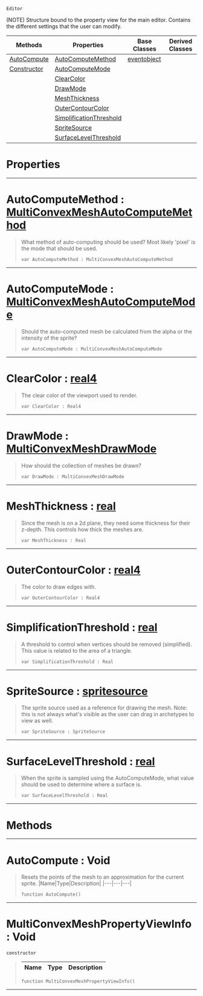  `Editor`

(NOTE) Structure bound to the property view for the main editor. Contains the different settings that the user can modify.

|Methods|Properties|Base Classes|Derived Classes|
|---|---|---|---|
|[ AutoCompute](https://github.com/PlasmaEngine/PlasmaDocs/tree/master/docs/C%2B%2B/code_reference/class_reference/multiconvexmeshpropertyviewinfo.markdown#autocompute-void)|[ AutoComputeMethod](https://github.com/PlasmaEngine/PlasmaDocs/tree/master/docs/C%2B%2B/code_reference/class_reference/multiconvexmeshpropertyviewinfo.markdown#autocomputemethod-plasma-e)|[eventobject](https://github.com/PlasmaEngine/PlasmaDocs/tree/master/docs/C%2B%2B/code_reference/class_reference/eventobject.markdown)| |
|[ Constructor](https://github.com/PlasmaEngine/PlasmaDocs/tree/master/docs/C%2B%2B/code_reference/class_reference/multiconvexmeshpropertyviewinfo.markdown#multiconvexmeshpropertyv)|[ AutoComputeMode](https://github.com/PlasmaEngine/PlasmaDocs/tree/master/docs/C%2B%2B/code_reference/class_reference/multiconvexmeshpropertyviewinfo.markdown#autocomputemode-plasma-eng)| | |
| |[ ClearColor](https://github.com/PlasmaEngine/PlasmaDocs/tree/master/docs/C%2B%2B/code_reference/class_reference/multiconvexmeshpropertyviewinfo.markdown#clearcolor-plasma-engine-d)| | |
| |[ DrawMode](https://github.com/PlasmaEngine/PlasmaDocs/tree/master/docs/C%2B%2B/code_reference/class_reference/multiconvexmeshpropertyviewinfo.markdown#drawmode-plasma-engine-doc)| | |
| |[ MeshThickness](https://github.com/PlasmaEngine/PlasmaDocs/tree/master/docs/C%2B%2B/code_reference/class_reference/multiconvexmeshpropertyviewinfo.markdown#meshthickness-plasma-engin)| | |
| |[ OuterContourColor](https://github.com/PlasmaEngine/PlasmaDocs/tree/master/docs/C%2B%2B/code_reference/class_reference/multiconvexmeshpropertyviewinfo.markdown#outercontourcolor-plasma-e)| | |
| |[ SimplificationThreshold](https://github.com/PlasmaEngine/PlasmaDocs/tree/master/docs/C%2B%2B/code_reference/class_reference/multiconvexmeshpropertyviewinfo.markdown#simplificationthreshold)| | |
| |[ SpriteSource](https://github.com/PlasmaEngine/PlasmaDocs/tree/master/docs/C%2B%2B/code_reference/class_reference/multiconvexmeshpropertyviewinfo.markdown#spritesource-plasma-engine)| | |
| |[ SurfaceLevelThreshold](https://github.com/PlasmaEngine/PlasmaDocs/tree/master/docs/C%2B%2B/code_reference/class_reference/multiconvexmeshpropertyviewinfo.markdown#surfacelevelthreshold-ze)| | |


 #  Properties


---  
 #  AutoComputeMethod : [MultiConvexMeshAutoComputeMethod](https://github.com/PlasmaEngine/PlasmaDocs/tree/master/docs/C%2B%2B/code_reference/enum_reference.markdown#multiconvexmeshautocomputemethod)

> What method of auto-computing should be used? Most likely 'pixel' is the mode that should be used.
> ``` lang=cpp, name=Lightning
> var AutoComputeMethod : MultiConvexMeshAutoComputeMethod


---  
 #  AutoComputeMode : [MultiConvexMeshAutoComputeMode](https://github.com/PlasmaEngine/PlasmaDocs/tree/master/docs/C%2B%2B/code_reference/enum_reference.markdown#multiconvexmeshautocomputemode)

> Should the auto-computed mesh be calculated from the alpha or the intensity of the sprite?
> ``` lang=cpp, name=Lightning
> var AutoComputeMode : MultiConvexMeshAutoComputeMode


---  
 #  ClearColor : [real4](https://github.com/PlasmaEngine/PlasmaDocs/tree/master/docs/C%2B%2B/code_reference/lightning_base_types/real4.markdown)

> The clear color of the viewport used to render.
> ``` lang=cpp, name=Lightning
> var ClearColor : Real4


---  
 #  DrawMode : [MultiConvexMeshDrawMode](https://github.com/PlasmaEngine/PlasmaDocs/tree/master/docs/C%2B%2B/code_reference/enum_reference.markdown#multiconvexmeshdrawmode)

> How should the collection of meshes be drawn?
> ``` lang=cpp, name=Lightning
> var DrawMode : MultiConvexMeshDrawMode


---  
 #  MeshThickness : [real](https://github.com/PlasmaEngine/PlasmaDocs/tree/master/docs/C%2B%2B/code_reference/lightning_base_types/real.markdown)

> Since the mesh is on a 2d plane, they need some thickness for their z-depth. This controls how thick the meshes are.
> ``` lang=cpp, name=Lightning
> var MeshThickness : Real


---  
 #  OuterContourColor : [real4](https://github.com/PlasmaEngine/PlasmaDocs/tree/master/docs/C%2B%2B/code_reference/lightning_base_types/real4.markdown)

> The color to draw edges with.
> ``` lang=cpp, name=Lightning
> var OuterContourColor : Real4


---  
 #  SimplificationThreshold : [real](https://github.com/PlasmaEngine/PlasmaDocs/tree/master/docs/C%2B%2B/code_reference/lightning_base_types/real.markdown)

> A threshold to control when vertices should be removed (simplified). This value is related to the area of a triangle.
> ``` lang=cpp, name=Lightning
> var SimplificationThreshold : Real


---  
 #  SpriteSource : [spritesource](https://github.com/PlasmaEngine/PlasmaDocs/tree/master/docs/C%2B%2B/code_reference/class_reference/spritesource.markdown)

> The sprite source used as a reference for drawing the mesh. Note: this is not always what's visible as the user can drag in archetypes to view as well.
> ``` lang=cpp, name=Lightning
> var SpriteSource : SpriteSource


---  
 #  SurfaceLevelThreshold : [real](https://github.com/PlasmaEngine/PlasmaDocs/tree/master/docs/C%2B%2B/code_reference/lightning_base_types/real.markdown)

> When the sprite is sampled using the AutoComputeMode, what value should be used to determine where a surface is.
> ``` lang=cpp, name=Lightning
> var SurfaceLevelThreshold : Real


---  
 #  Methods


---  
 #  AutoCompute : Void

> Resets the points of the mesh to an approximation for the current sprite.
> |Name|Type|Description|
> |---|---|---|
> ``` lang=cpp, name=Lightning
> function AutoCompute()
> ``` 


---  
 #  MultiConvexMeshPropertyViewInfo : Void

 `constructor`

> 
> |Name|Type|Description|
> |---|---|---|
> ``` lang=cpp, name=Lightning
> function MultiConvexMeshPropertyViewInfo()
> ``` 


---  
 

 